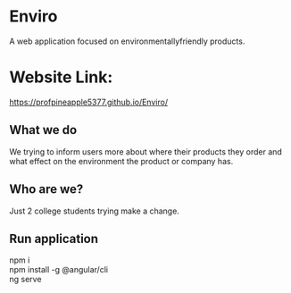 # Enviro
  A web application focused on environmentallyfriendly  products.
# Website Link:
  https://profpineapple5377.github.io/Enviro/

## What we do
  We trying to inform users more about where their products they order and what effect on the environment the product or company has.

## Who are we?
  Just 2 college students trying make a change.

## Run application
  npm i\
  npm install -g @angular/cli\
  ng serve
